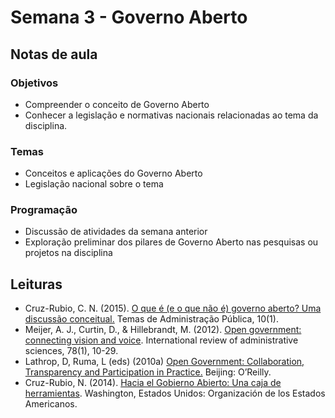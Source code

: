 # Semana 3 - Governo Aberto

## Notas de aula

### **Objetivos**

* Compreender o conceito de Governo Aberto
* Conhecer a legislação e normativas nacionais relacionadas ao tema da disciplina. 

### **Temas**

* Conceitos e aplicações do Governo Aberto
* Legislação nacional sobre o tema

### **Programação**

* Discussão de atividades da semana anterior
* Exploração preliminar dos pilares de Governo Aberto nas pesquisas ou projetos na disciplina

## **Leituras**

* Cruz-Rubio, C. N. \(2015\). [O que é \(e o que não é\) governo aberto? Uma discussão conceitual.](https://periodicos.fclar.unesp.br/temasadm/article/viewFile/8583/6471) Temas de Administração Pública, 10\(1\).
* Meijer, A. J., Curtin, D., & Hillebrandt, M. \(2012\). [Open government: connecting vision and voice](https://journals.sagepub.com/doi/full/10.1177/0020852311429533). International review of administrative sciences, 78\(1\), 10-29.
* Lathrop, D, Ruma, L \(eds\) \(2010a\) [Open Government: Collaboration, Transparency and Participation in Practice.](https://www.oreilly.com/library/view/open-government/9781449381936/) Beijing: O’Reilly.
* Cruz-Rubio, N. \(2014\). [Hacia el Gobierno Abierto: Una caja de herramientas](http://www.gigapp.org/index.php/comunidad-gigapp/publication/show/1802). Washington, Estados Unidos: Organización de los Estados Americanos.

